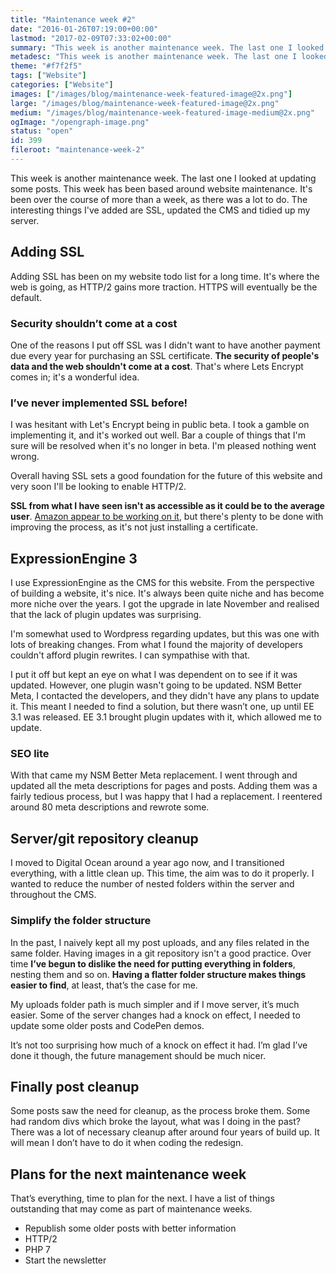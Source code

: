 ```yaml
---
title: "Maintenance week #2"
date: "2016-01-26T07:19:00+00:00"
lastmod: "2017-02-09T07:33:02+00:00"
summary: "This week is another maintenance week. The last one I looked at updating some posts. This week has been based around website maintenance. It’s been over the course of more than a week, as there was a lot to do. The interesting things I’ve added are SSL, updated the CMS and tidied up my server."
metadesc: "This week is another maintenance week. The last one I looked at updating some posts. This week has been based around website maintenance."
theme: "#f7f2f5"
tags: ["Website"]
categories: ["Website"]
images: ["/images/blog/maintenance-week-featured-image@2x.png"]
large: "/images/blog/maintenance-week-featured-image@2x.png"
medium: "/images/blog/maintenance-week-featured-image-medium@2x.png"
ogImage: "/opengraph-image.png"
status: "open"
id: 399
fileroot: "maintenance-week-2"
---
```


This week is another maintenance week. The last one I looked at updating some posts. This week has been based around website maintenance. It's been over the course of more than a week, as there was a lot to do. The interesting things I've added are SSL, updated the CMS and tidied up my server.

## Adding SSL
Adding SSL has been on my website todo list for a long time. It's where the web is going, as HTTP/2 gains more traction. HTTPS will eventually be the default.

### Security shouldn’t come at a cost
One of the reasons I put off SSL was I didn't want to have another payment due every year for purchasing an SSL certificate. **The security of people's data and the web shouldn't come at a cost**. That's where Lets Encrypt comes in; it's a wonderful idea.

### I’ve never implemented SSL before!
I was hesitant with Let's Encrypt being in public beta. I took a gamble on implementing it, and it's worked out well. Bar a couple of things that I'm sure will be resolved when it's no longer in beta. I'm pleased nothing went wrong.

Overall having SSL sets a good foundation for the future of this website and very soon I'll be looking to enable HTTP/2.

**SSL from what I have seen isn't as accessible as it could be to the average user**. [Amazon appear to be working on it](https://aws.amazon.com/certificate-manager/), but there's plenty to be done with improving the process, as it's not just installing a certificate.

## ExpressionEngine 3
I use ExpressionEngine as the CMS for this website. From the perspective of building a website, it's nice. It's always been quite niche and has become more niche over the years. I got the upgrade in late November and realised that the lack of plugin updates was surprising.

I'm somewhat used to Wordpress regarding updates, but this was one with lots of breaking changes. From what I found the majority of developers couldn't afford plugin rewrites. I can sympathise with that.

I put it off but kept an eye on what I was dependent on to see if it was updated. However, one plugin wasn't going to be updated. NSM Better Meta, I contacted the developers, and they didn't have any plans to update it. This meant I needed to find a solution, but there wasn’t one, up until EE 3.1 was released. EE 3.1 brought plugin updates with it, which allowed me to update.

### SEO lite
With that came my NSM Better Meta replacement. I went through and updated all the meta descriptions for pages and posts. Adding them was a fairly tedious process, but I was happy that I had a replacement. I reentered around 80 meta descriptions and rewrote some.

## Server/git repository cleanup
I moved to Digital Ocean around a year ago now, and I transitioned everything, with a little clean up. This time, the aim was to do it properly. I wanted to reduce the number of nested folders within the server and throughout the CMS.

### Simplify the folder structure
In the past, I naively kept all my post uploads, and any files related in the same folder. Having images in a git repository isn't a good practice. Over time **I’ve begun to dislike the need for putting everything in folders**, nesting them and so on. **Having a flatter folder structure makes things easier to find**, at least, that’s the case for me.

My uploads folder path is much simpler and if I move server, it’s much easier. Some of the server changes had a knock on effect, I needed to update some older posts and CodePen demos.

It’s not too surprising how much of a knock on effect it had. I’m glad I’ve done it though, the future management should be much nicer.

## Finally post cleanup
Some posts saw the need for cleanup, as the process broke them. Some had random divs which broke the layout, what was I doing in the past? There was a lot of necessary cleanup after around four years of build up. It will mean I don’t have to do it when coding the redesign.

## Plans for the next maintenance week
That’s everything, time to plan for the next. I have a list of things outstanding that may come as part of maintenance weeks.

- Republish some older posts with better information
- HTTP/2
- PHP 7
- Start the newsletter

